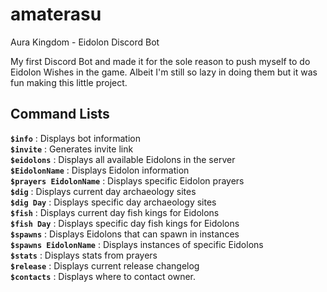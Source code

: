 # amaterasu
Aura Kingdom - Eidolon Discord Bot

My first Discord Bot and made it for the sole reason to push myself to do Eidolon Wishes in the game. Albeit I'm still so lazy in doing them but it was fun making this little project.

## Command Lists
**`$info`** : Displays bot information <br />
**`$invite`** : Generates invite link <br />
**`$eidolons`** : Displays all available Eidolons in the server<br />
**`$EidolonName`** : Displays Eidolon information<br />
**`$prayers EidolonName`** : Displays specific Eidolon prayers<br />
**`$dig`** : Displays current day archaeology sites<br />
**`$dig Day`** : Displays specific day archaeology sites<br />
**`$fish`** : Displays current day fish kings for Eidolons<br />
**`$fish Day`** : Displays specific day fish kings for Eidolons<br />
**`$spawns`** : Displays Eidolons that can spawn in instances<br />
**`$spawns EidolonName`** : Displays instances of specific Eidolons<br />
**`$stats`** : Displays stats from prayers<br />
**`$release`** : Displays current release changelog<br />
**`$contacts`** : Displays where to contact owner.<br />
